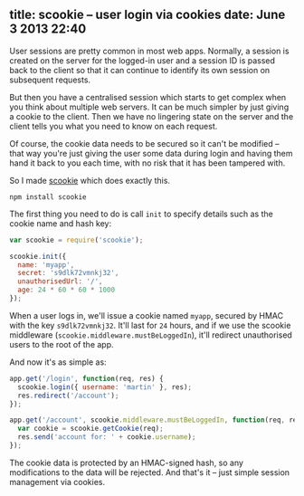 title: scookie – user login via cookies
date: June 3 2013 22:40
---

User sessions are pretty common in most web apps. Normally, a session is created on the server for the logged-in user and a session ID is passed back to the client so that it can continue to identify its own session on subsequent requests.

But then you have a centralised session which starts to get complex when you think about multiple web servers. It can be much simpler by just giving a cookie to the client. Then we have no lingering state on the server and the client tells you what you need to know on each request. 

Of course, the cookie data needs to be secured so it can't be modified – that way you're just giving the user some data during login and having them hand it back to you each time, with no risk that it has been tampered with.

So I made [scookie](https://github.com/martinrue/scookie) which does exactly this.

```no-highlight
npm install scookie
```

The first thing you need to do is call `init` to specify details such as the cookie name and hash key:

```javascript
var scookie = require('scookie');

scookie.init({
  name: 'myapp',
  secret: 's9dlk72vmnkj32',
  unauthorisedUrl: '/',
  age: 24 * 60 * 60 * 1000
});
```

When a user logs in, we'll issue a cookie named `myapp`, secured by HMAC with the key `s9dlk72vmnkj32`. It'll last for `24` hours, and if we use the scookie middleware (`scookie.middleware.mustBeLoggedIn`), it'll redirect unauthorised users to the root of the app.

And now it's as simple as:

```javascript
app.get('/login', function(req, res) {
  scookie.login({ username: 'martin' }, res);
  res.redirect('/account');
});

app.get('/account', scookie.middleware.mustBeLoggedIn, function(req, res) {
  var cookie = scookie.getCookie(req);
  res.send('account for: ' + cookie.username);
});
```

The cookie data is protected by an HMAC-signed hash, so any modifications to the data will be rejected. And that's it – just simple session management via cookies.

